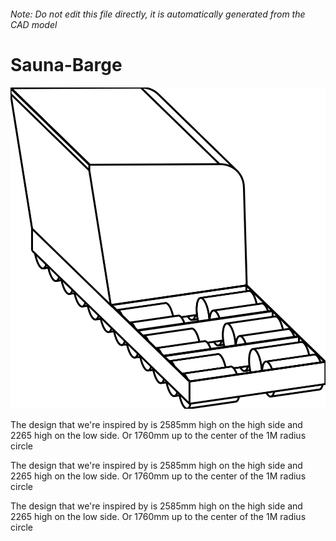 ###### Note: Do not edit this file directly, it is automatically generated from the CAD model

# Sauna-Barge

![](/project.svg)



 The design that we're inspired by is 2585mm high on the high side and 2265 high on the low side. Or 1760mm up to the center of the 1M radius circle

The design that we're inspired by is 2585mm high on the high side and 2265 high on the low side. Or 1760mm up to the center of the 1M radius circle

The design that we're inspired by is 2585mm high on the high side and 2265 high on the low side. Or 1760mm up to the center of the 1M radius circle




